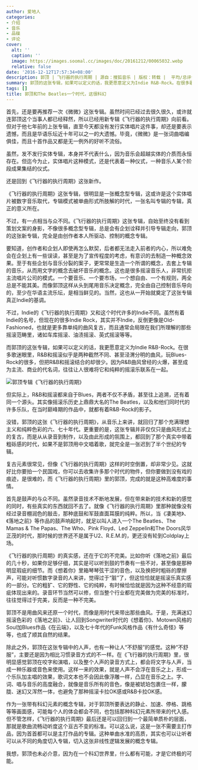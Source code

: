 ```yaml
---
author: 爱地人
categories:
- 介绍
- 音乐
- 品碟
- 评论
cover:
  alt: ''
  caption: ''
  image: https://images.soomal.cc/images/doc/20161212/00065032.webp
  relative: false
date: '2016-12-12T17:57:34+08:00'
description: 郭顶 | 飞行器的执行周期 | 源自：搜狐音乐 | 版权：转载 |  平均/总评分：09.50/19
summary: 郭顶的这张专辑，如果可以定义的话，我更愿意定义为Indie R&B-Rock。在很多歌迷眼里，R&B和摇滚似乎是两种截然不同、甚至泾渭分明的曲风，玩Blues-Rock的很多，但把R&B和摇滚结合的却很少。因为R&B曲风曾经的火爆，甚至成为主流、商业的代名词，往往让人很难将它和纯粹的摇滚乐联系在一起……
tags: []
title: 郭顶和The Beatles一个时代，这很科幻
---
```


首先，还是要再推荐一次《微微》这张专辑。虽然时间已经过去很久很久，或许就连郭顶这个当事人都已经释然，所以已经用新专辑《飞行器的执行周期》向前看。但对于他七年前的上张专辑，直至今天都没有发行实体唱片这件事，却还是要表示遗憾，而且是华语乐坛近十年可以之一的大遗憾。毕竟，《微微》是一张词曲唱编俱佳，而且十首作品又都是无一例外的好听不流俗。

虽然，发不发行实体专辑，本身并不代表什么，因为音乐会超越实体的介质而永恒存在。但迄今为止，实体唱片这种模式，还是代表着一种仪式，一种音乐人某个阶段成果集结的仪式。

还是回到《飞行器的执行周期》这张新作。

《飞行器的执行周期》这张专辑，很明显是一张概念型专辑，这或许是这个实体唱片被数字音乐取代，专辑模式被单曲形式所肢解的时代，一张名叫专辑的专辑，真正的意义所在。

不过，有一点相当与众不同。《飞行器的执行周期》这张专辑，自始至终没有看到策划文案的身影，不像很多概念型专辑，总是会有企划诠释并引导专辑走向，郭顶的这张新专辑，完全是由创作者本人所驱动、控制的概念专辑。

要知道，创作者和企划人即使再怎么默契，后者都无法走入前者的内心，所以难免会在企划上有一些误读，甚至是为了宣传程度的考虑，有意识的去制造一种概念效果。至于有些企划与音乐分裂的案子，更常常是生造一个所谓的概念，去套上专辑的音乐，从而用文字的概念去破坏音乐的概念。这也是很多摇滚音乐人，非常抗拒主流唱片公司的模式。一个要音乐、一个要市场，一个想自由、一个有规则，两全总是不能其美。而像郭顶这样从头到尾用音乐决定概念，完全由自己控制音乐导向的，至少在华语主流乐坛，是相当鲜见的。当然，这也从一开始就奠定了这张专辑真正Indie的基调。

不过，Indie的《飞行器的执行周期》又和这个时代许多的Indie不同。虽然有着Indie的名号，但现在的很多Indie Rock，其实并不Indie，反倒更像是Old-Fashioned，也就是更多靠单纯的曲风复古，而且通常会局限在我们所理解的那些摇滚范畴里，诸如车库摇滚、油渍摇滚、英式摇滚等等。

而郭顶的这张专辑，如果可以定义的话，我更愿意定义为Indie R&B-Rock。在很多歌迷眼里，R&B和摇滚似乎是两种截然不同、甚至泾渭分明的曲风，玩Blues-Rock的很多，但把R&B和摇滚结合的却很少。因为R&B曲风曾经的火爆，甚至成为主流、商业的代名词，往往让人很难将它和纯粹的摇滚乐联系在一起。

![郭顶专辑《飞行器的执行周期》](https://images.soomal.cc/images/doc/20161212/00065030.webp)







但实际上，R&B和摇滚都来自于Blues，两者不仅不矛盾，甚至往上追溯，还有着同一个源头。其实像摇滚乐历史上鼎鼎大名的The Beatles，以及和他们同时代的许多乐队，在当时巅峰期的作品中，就都有着R&B-Rock的影子。

没错，郭顶的这张《飞行器的执行周期》，从音乐上来讲，就回归了那个充满理想主义和纯粹色彩的六、七十年代。更重要的是，这张专辑并非仅仅只是曲风形式上的复古，而是从从录音到制作，以及由此形成的氛围上，都回到了那个真实中带着粗砾感的时代，如果不是郭顶用中文唱着歌，就完全是一张迟到了半个世纪的专辑。

复古元素很常见，但像《飞行器的执行周期》这样的时空倒置，却非常少见。这就好比你要拍一个民国戏，你可以去收集许多那个时代的物件，但你要做到没有戏的痕迹，是很难的，而《飞行器的执行周期》里的郭顶，完成的就是这种高难度的事情。

首先是鼓声的与众不同。虽然录音技术不断地发展，但在带来新的技术和新的感觉的同时，有些真实的东西就回不去了。就像《飞行器的执行周期》里那种就像没有经过录音棚润色的敲击，那种底鼓和军鼓直面耳膜的纯粹。所以，当《凄美地》、《落地之前》等作品的鼓声响起时，就足以叫人进入一个The Beatles、The Mamas & The Papas、The Who、Pink Floyd、Led Zeppelin和The Doors风华正茂的时代，那时候的世界还不是属于U2、R.E.M.的，更还没有轮到Coldplay上场。

《飞行器的执行周期》的真实感，还在于它的不完美。比如你听《落地之前》最后的几十秒，如果你足够仔细，其实是可以听到鼓的节奏有一些不对，甚至像是那种明显瑕疵的细节。而《想着你》里箱琴琴弦干涩的音色，以及换把时粗砾的摩擦声，可能对听惯数字录音的人来讲，觉得过于“脏”了，但这恰恰就是摇滚乐真实感的一部分。它的粗犷、它的野性、它的纯粹，有时候恰恰就是因为这种不经意的瑕疵体现出来的。录音环节当然可以修，但当整个行业都在完美做为完美的标准时，往往觉得过于完美，反而是一种不完美。

郭顶不是用曲风来还原一个时代，而像是用时代来带出那些曲风。于是，充满迷幻摇滚色彩的《落地之前》、让人回到Songwriter时代的《想着你》、Motown风格的Soul加Blues作品《在云端》，以及七十年代的Funk风格作品《有什么奇怪》等等，也成了顺其自然的结果。

除此之外，郭顶在这张专辑中的人声，也有一种让人“不舒服”的感觉。这种“不舒服”，主要还是因为相比习惯录音方式的不一样。在《飞行器的执行周期》里，很明显感觉郭顶在咬字和演唱，以及整个人声的录音方式上，都会将文字与人声，当成一种乐器或音色来使用。这样一来的效果，就是人声不会浮在音乐之上，形成一个乐队加主唱的效果，歌词文本也不会因此像浮雕一样，凸显在音乐之上。字、词、唱与音乐的高度融合，就像是音乐所有的音色，像是被琥珀包裹住一样，朦胧、迷幻又浑然一体，也避免了那种摇滚卡拉OK感或R&B卡拉OK感。

作为一张带有科幻元素的概念专辑，对于郭顶所要表达的静止、加速、停格、跳格等等画面感，可能每个人的体会都会不同，也包括那种科幻元素所带来的代入感。但不管怎样，《飞行器的执行周期》最后还是可以回归到一个最简单质朴的层面，那就是歌曲流畅动听度这个亘古不变的标准。可以这么说，这是一张不需要主打作品，因为首首都可以是主打作品的专辑。这种单曲水准的高质，其实也可以让听者可以从不同的角度切入专辑，切入这张非线性逻辑发展的概念专辑。

我想，郭顶也未必介意，因为在一个科幻世界里，什么都有可能，才是它终极的可能。